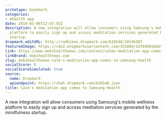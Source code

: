 ```yaml
---
archetype: bookmark
categories:
- mhealth app
date: 2019-03-06T12:47:55Z
description: A new integration will allow consumers using Samsung's mobile wellness
  platform to easily sign up and access meditation services generated by the mindfulness
  startup.
dropmark.editURL: http://radhikan.dropmark.com/616548/18146307
featuredImage: https://cdn2.dropmarkusercontent.com/353804/1d704b910ab901b292a61cdab057c23c70e7d64bcfe564d30539547da9e7832c/thumbnail/Calm-partnership_main.jpg?Expires=1557430063&Signature=X2khRxTv24xCD-riMOKoE-yvBrJxRa1WEI25~UKiS2~-qX0t1sRtYCmLIZpynrY82XmthNnL8IGC0GQ2c2nGIZCsYu0LTNCHadHTg6voiz8iudPwDepT9sISki-q-xkGueyXtzZ~t1aLpDumUEiBBe6bbxa2clI9GzIVFKViEJ4y~y9b8Rz2WPno1huroD05vtygqpOvXEij0E1qnerOeV~8md4wUOJ3PN40MwZUrGmR9aCUbyQcRxDaUV8P1biEdJjQxXcx2M5kOULgqKj5p-JX46BgmM9gY1i4T~8w3Ib8ausJiI4Z5M2DGwnoDSEHuNcN~Q8Zu0FP9kh1OydDvg__&Key-Pair-Id=APKAITQYWVEN757ZA4KQ
link: https://www.mobihealthnews.com/content/calms-meditation-app-comes-samsung-health
linkBrand: mobihealthnews.com
slug: mobihealthnews-calm-s-meditation-app-comes-to-samsung-health
socialScore: 6
socialScoreSimulated: true
source:
  name: Dropmark
  apiendpoint: https://shah.dropmark.com/616548.json
title: Calm's meditation app comes to Samsung Health
---
```

A new integration will allow consumers using Samsung's mobile wellness platform to easily sign up and access meditation services generated by the mindfulness startup.